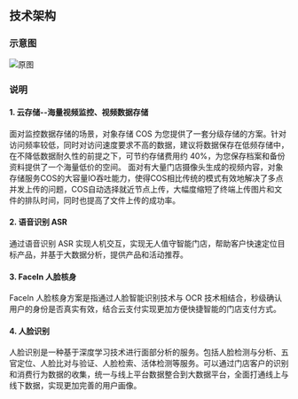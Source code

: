 ## 技术架构
### 示意图
![原图](http://imgcache.tce.fsphere.cn/image/mc.qcloudimg.com/static/img/40140e82e9f1850e17c353b5aa3207c6/image.png)

### 说明

#### 1. 云存储--海量视频监控、视频数据存储
面对监控数据存储的场景，对象存储 COS 为您提供了一套分级存储的方案。针对访问频率较低，同时对访问速度要求不高的数据，建议将数据保存在低频存储中，在不降低数据耐久性的前提之下，可节约存储费用约 40%，为您保存档案和备份资料提供了一个海量低价的空间。
面对有大量门店摄像头生成的视频内容，对象存储服务COS的大容量IO吞吐能力，使得COS相比传统的模式有效地解决了多点并发上传的问题，COS自动选择就近节点上传，大幅度缩短了终端上传图片和文件的排队时间，同时也提高了文件上传的成功率。

#### 2. 语音识别 ASR
通过语音识别 ASR 实现人机交互，实现无人值守智能门店，帮助客户快速定位目标产品，并基于大数据分析，提供产品和活动推荐。

#### 3. FaceIn 人脸核身
FaceIn 人脸核身方案是指通过人脸智能识别技术与 OCR 技术相结合，秒级确认用户的身份是否真实有效，结合云支付实现更加方便快捷智能的门店支付方式。

#### 4. 人脸识别
人脸识别是一种基于深度学习技术进行面部分析的服务。包括人脸检测与分析、五官定位、人脸比对与验证、人脸检索、活体检测等服务。可以通过门店客户的识别和消费行为数据的收集，统一与线上平台数据整合到大数据平台，全面打通线上与线下数据，实现更加完善的用户画像。


